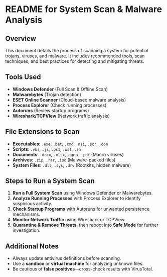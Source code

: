 # README for System Scan & Malware Analysis

## Overview
This document details the process of scanning a system for potential trojans, viruses, and malware. It includes recommended tools, scan techniques, and best practices for detecting and mitigating threats.

## Tools Used
- **Windows Defender** (Full Scan & Offline Scan)
- **Malwarebytes** (Trojan detection)
- **ESET Online Scanner** (Cloud-based malware analysis)
- **Process Explorer** (Check running processes)
- **Autoruns** (Review startup programs)
- **Wireshark/TCPView** (Network traffic analysis)

## File Extensions to Scan
- **Executables**: `.exe`, `.bat`, `.cmd`, `.msi`, `.scr`, `.com`
- **Scripts**: `.vbs`, `.js`, `.ps1`, `.wsf`, `.sh`
- **Documents**: `.docx`, `.xlsx`, `.pptx`, `.pdf` (Macro viruses)
- **Archives**: `.zip`, `.rar`, `.iso` (Malware-packed files)
- **System Files**: `.dll`, `.sys`, `.drv` (Rootkits, hidden malware)

## Steps to Run a System Scan
1. **Run a Full System Scan** using Windows Defender or Malwarebytes.
2. **Analyze Running Processes** with Process Explorer to identify suspicious activity.
3. **Check Startup Programs** with Autoruns for unwanted persistence mechanisms.
4. **Monitor Network Traffic** using Wireshark or TCPView.
5. **Quarantine & Remove Threats**, then reboot into **Safe Mode** for further investigation.

## Additional Notes
- Always update antivirus definitions before scanning.
- Use a **sandbox** or **virtual machine** for analyzing unknown files.
- Be cautious of **false positives**—cross-check results with VirusTotal.
